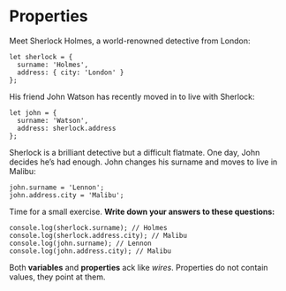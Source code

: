 # Properties
Meet Sherlock Holmes, a world-renowned detective from London:

```
let sherlock = {
  surname: 'Holmes',
  address: { city: 'London' } 
};
```

His friend John Watson has recently moved in to live with Sherlock:

```
let john = {
  surname: 'Watson',
  address: sherlock.address
};
```

Sherlock is a brilliant detective but a difficult flatmate. One day, John decides he’s had enough. John changes his surname and moves to live in Malibu:

```
john.surname = 'Lennon';
john.address.city = 'Malibu';
```

Time for a small exercise. **Write down your answers to these questions:**

```
console.log(sherlock.surname); // Holmes
console.log(sherlock.address.city); // Malibu
console.log(john.surname); // Lennon
console.log(john.address.city); // Malibu
```

Both **variables** and **properties** ack like _wires_. Properties do not contain values, they point at them.